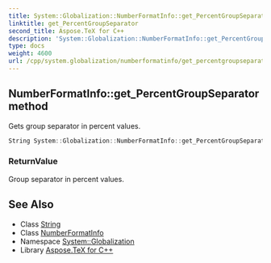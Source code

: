 ```yaml
---
title: System::Globalization::NumberFormatInfo::get_PercentGroupSeparator method
linktitle: get_PercentGroupSeparator
second_title: Aspose.TeX for C++
description: 'System::Globalization::NumberFormatInfo::get_PercentGroupSeparator method. Gets group separator in percent values in C++.'
type: docs
weight: 4600
url: /cpp/system.globalization/numberformatinfo/get_percentgroupseparator/
---
```

## NumberFormatInfo::get_PercentGroupSeparator method


Gets group separator in percent values.

```cpp
String System::Globalization::NumberFormatInfo::get_PercentGroupSeparator() const
```


### ReturnValue

Group separator in percent values.

## See Also

* Class [String](../../../system/string/)
* Class [NumberFormatInfo](../)
* Namespace [System::Globalization](../../)
* Library [Aspose.TeX for C++](../../../)
